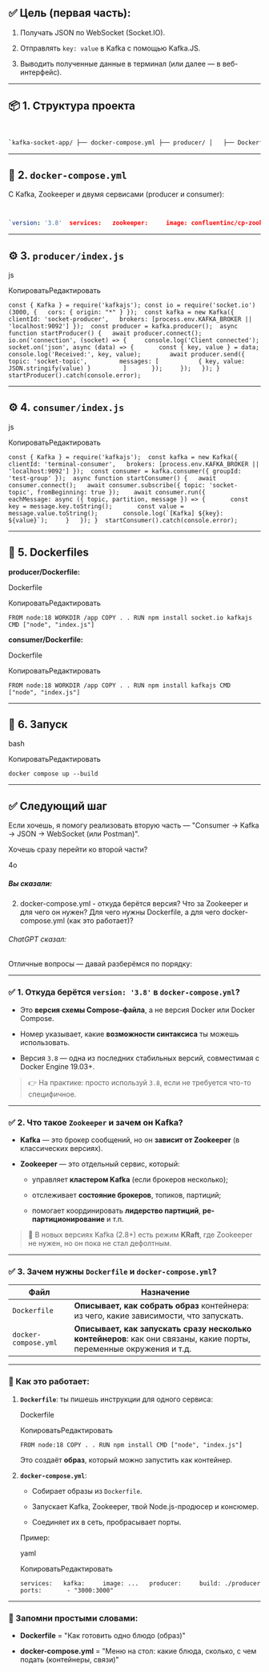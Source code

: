 ## ✅ Цель (первая часть):

1. Получать JSON по WebSocket (Socket.IO).
    
2. Отправлять `key: value` в Kafka с помощью Kafka.JS.
    
3. Выводить полученные данные в терминал (или далее — в веб-интерфейс).
    

---

## 📦 1. Структура проекта

```bash


`kafka-socket-app/ ├── docker-compose.yml ├── producer/ │   ├── Dockerfile │   └── index.js ├── consumer/ │   ├── Dockerfile │   └── index.js
```

---

## 🐋 2. `docker-compose.yml`

С Kafka, Zookeeper и двумя сервисами (producer и consumer):


```yaml


`version: '3.8'  services:   zookeeper:     image: confluentinc/cp-zookeeper:7.5.0     environment:       ZOOKEEPER_CLIENT_PORT: 2181    kafka:     image: confluentinc/cp-kafka:7.5.0     ports:       - "9092:9092"     environment:       KAFKA_BROKER_ID: 1       KAFKA_ZOOKEEPER_CONNECT: zookeeper:2181       KAFKA_LISTENERS: PLAINTEXT://0.0.0.0:9092       KAFKA_ADVERTISED_LISTENERS: PLAINTEXT://kafka:9092       KAFKA_OFFSETS_TOPIC_REPLICATION_FACTOR: 1     depends_on:       - zookeeper    producer:     build: ./producer     ports:       - "3000:3000"     environment:       KAFKA_BROKER: kafka:9092     depends_on:       - kafka    consumer:     build: ./consumer     depends_on:       - kafka`

```

---

## ⚙️ 3. `producer/index.js`

js

КопироватьРедактировать

`const { Kafka } = require('kafkajs'); const io = require('socket.io')(3000, {   cors: { origin: "*" } });  const kafka = new Kafka({   clientId: 'socket-producer',   brokers: [process.env.KAFKA_BROKER || 'localhost:9092'] });  const producer = kafka.producer();  async function startProducer() {   await producer.connect();    io.on('connection', (socket) => {     console.log('Client connected');      socket.on('json', async (data) => {       const { key, value } = data;       console.log('Received:', key, value);        await producer.send({         topic: 'socket-topic',         messages: [           { key, value: JSON.stringify(value) }         ]       });     });   }); }  startProducer().catch(console.error);`

---

## ⚙️ 4. `consumer/index.js`

js

КопироватьРедактировать

``const { Kafka } = require('kafkajs');  const kafka = new Kafka({   clientId: 'terminal-consumer',   brokers: [process.env.KAFKA_BROKER || 'localhost:9092'] });  const consumer = kafka.consumer({ groupId: 'test-group' });  async function startConsumer() {   await consumer.connect();   await consumer.subscribe({ topic: 'socket-topic', fromBeginning: true });    await consumer.run({     eachMessage: async ({ topic, partition, message }) => {       const key = message.key.toString();       const value = message.value.toString();       console.log(`[Kafka] ${key}: ${value}`);     }   }); }  startConsumer().catch(console.error);``

---

## 🐋 5. Dockerfiles

**producer/Dockerfile:**

Dockerfile

КопироватьРедактировать

`FROM node:18 WORKDIR /app COPY . . RUN npm install socket.io kafkajs CMD ["node", "index.js"]`

**consumer/Dockerfile:**

Dockerfile

КопироватьРедактировать

`FROM node:18 WORKDIR /app COPY . . RUN npm install kafkajs CMD ["node", "index.js"]`

---

## 🚀 6. Запуск

bash

КопироватьРедактировать

`docker compose up --build`

---

## ✅ Следующий шаг

Если хочешь, я помогу реализовать вторую часть — "Consumer → Kafka → JSON → WebSocket (или Postman)".

Хочешь сразу перейти ко второй части?

4o

##### Вы сказали:

2. docker-compose.yml - откуда берётся версия? Что за Zookeeper и для чего он нужен? Для чего нужны Dockerfile, а для чего docker-compose.yml (как это работает)?

###### ChatGPT сказал:

Отличные вопросы — давай разберёмся по порядку:

---

### ✅ **1. Откуда берётся `version: '3.8'` в `docker-compose.yml`?**

- Это **версия схемы Compose-файла**, а не версия Docker или Docker Compose.
    
- Номер указывает, какие **возможности синтаксиса** ты можешь использовать.
    
- Версия `3.8` — одна из последних стабильных версий, совместимая с Docker Engine 19.03+.
    

> 👉 На практике: просто используй `3.8`, если не требуется что-то специфичное.

---

### ✅ **2. Что такое `Zookeeper` и зачем он Kafka?**

- **Kafka** — это брокер сообщений, но он **зависит от Zookeeper** (в классических версиях).
    
- **Zookeeper** — это отдельный сервис, который:
    
    - управляет **кластером Kafka** (если брокеров несколько);
        
    - отслеживает **состояние брокеров**, топиков, партиций;
        
    - помогает координировать **лидерство партиций**, **ре-партиционирование** и т.п.
        

> 🔧 В новых версиях Kafka (2.8+) есть режим **KRaft**, где Zookeeper не нужен, но он пока не стал дефолтным.

---

### ✅ **3. Зачем нужны `Dockerfile` и `docker-compose.yml`?**

|Файл|Назначение|
|---|---|
|`Dockerfile`|**Описывает, как собрать образ** контейнера: из чего, какие зависимости, что запускать.|
|`docker-compose.yml`|**Описывает, как запускать сразу несколько контейнеров**: как они связаны, какие порты, переменные окружения и т.д.|

---

### 🔁 Как это работает:

1. **`Dockerfile`**: ты пишешь инструкции для одного сервиса:
    
    Dockerfile
    
    КопироватьРедактировать
    
    `FROM node:18 COPY . . RUN npm install CMD ["node", "index.js"]`
    
    Это создаёт **образ**, который можно запустить как контейнер.
    
2. **`docker-compose.yml`**:
    
    - Собирает образы из `Dockerfile`.
        
    - Запускает Kafka, Zookeeper, твой Node.js-продюсер и консюмер.
        
    - Соединяет их в сеть, пробрасывает порты.
        
    
    Пример:
    
    yaml
    
    КопироватьРедактировать
    
    `services:   kafka:     image: ...   producer:     build: ./producer     ports:       - "3000:3000"`
    

---

### 🧠 Запомни простыми словами:

- **Dockerfile** = "Как готовить одно блюдо (образ)"
    
- **docker-compose.yml** = "Меню на стол: какие блюда, сколько, с чем подать (контейнеры, связи)"